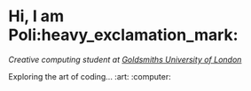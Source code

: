  <h1> Hi, I am Poli:heavy_exclamation_mark: </h1> 
 
<p> <em>Creative computing student at <a href="https://www.gold.ac.uk"> Goldsmiths University of London</a> </em></p>
<p> Exploring the art of coding... :art: :computer:</p>


